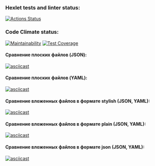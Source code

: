 ### Hexlet tests and linter status:
[![Actions Status](https://github.com/AllaAverina/frontend-project-46/actions/workflows/hexlet-check.yml/badge.svg)](https://github.com/AllaAverina/frontend-project-46/actions)

### Code Climate status:
[![Maintainability](https://api.codeclimate.com/v1/badges/8ff4a72f4f4d3e0b81b8/maintainability)](https://codeclimate.com/github/AllaAverina/frontend-project-46/maintainability)    [![Test Coverage](https://api.codeclimate.com/v1/badges/8ff4a72f4f4d3e0b81b8/test_coverage)](https://codeclimate.com/github/AllaAverina/frontend-project-46/test_coverage)

#### Сравнение плоских файлов (JSON):
[![asciicast](https://asciinema.org/a/tNet2HHlGQ0pjiHANO4yzu14A.svg)](https://asciinema.org/a/tNet2HHlGQ0pjiHANO4yzu14A)

#### Сравнение плоских файлов (YAML):
[![asciicast](https://asciinema.org/a/dqJC8hCQUfVKJk60fxiBZQ0hq.svg)](https://asciinema.org/a/dqJC8hCQUfVKJk60fxiBZQ0hq)

#### Сравнение вложенных файлов в формате stylish (JSON, YAML):
[![asciicast](https://asciinema.org/a/NNKiCeLGqfRgALiAJF3HijQ4Y.svg)](https://asciinema.org/a/NNKiCeLGqfRgALiAJF3HijQ4Y)

#### Сравнение вложенных файлов в формате plain (JSON, YAML):
[![asciicast](https://asciinema.org/a/j9nGPvJv13PYp3mmh5rynwBBx.svg)](https://asciinema.org/a/j9nGPvJv13PYp3mmh5rynwBBx)

#### Сравнение вложенных файлов в формате json (JSON, YAML):
[![asciicast](https://asciinema.org/a/G9uGLcaHsTrG9kFS1MDpY2wHe.svg)](https://asciinema.org/a/G9uGLcaHsTrG9kFS1MDpY2wHe)
